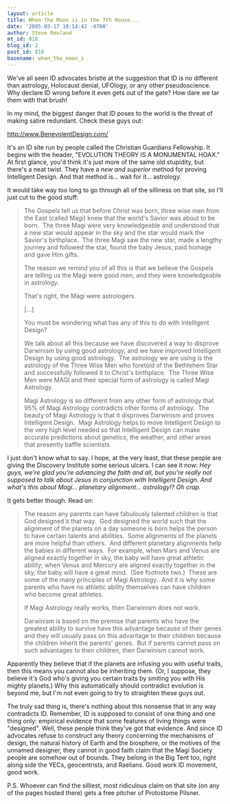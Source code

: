 ```yaml
---
layout: article
title: When the Moon is in the 7th House...
date: '2005-03-17 10:14:42 -0700'
author: Steve Reuland
mt_id: 818
blog_id: 2
post_id: 818
basename: when_the_moon_i
---
```

We've all seen ID advocates bristle at the suggestion that ID is no different than astrology, Holocaust denial, UFOlogy, or any other pseudoscience.  Why declare ID wrong before it even gets out of the gate?  How dare we tar them with that brush!

In my mind, the biggest danger that ID poses to the world is the threat of making satire redundant.  Check these guys out:

http://www.BenevolentDesign.com/

It's an ID site run by people called the Christian Guardians Fellowship.  It begins with the header, "EVOLUTION THEORY IS A MONUMENTAL HOAX."  At first glance, you'd think it's just more of the same old stupidity, but there's a neat twist.  They have a _new and superior_ method for proving Intelligent Design.  And that method is... wait for it...  astrology. 

It would take way too long to go through all of the silliness on that site, so I'll just cut to the good stuff:

> The Gospels tell us that before Christ was born, three wise men from the East (called Magi) knew that the world's Savior was about to be born.  The three Magi were very knowledgeable and understood that a new star would appear in the sky and the star would mark the Savior's birthplace.  The three Magi saw the new star, made a lengthy journey and followed the star, found the baby Jesus, paid homage and gave Him gifts.
> 
> The reason we remind you of all this is that we believe the Gospels are telling us the Magi were good men, and they were knowledgeable in astrology.
> 
> That's right, the Magi were astrologers.
> 
> \[...\]
> 
> You must be wondering what has any of this to do with Intelligent Design?
> 
> We talk about all this because we have discovered a way to disprove Darwinism by using good astrology, and we have improved Intelligent Design by using good astrology.  The astrology we are using is the astrology of the Three Wise Men who foretold of the Bethlehem Star and successfully followed it to Christ's birthplace.  The Three Wise Men were MAGI and their special form of astrology is called Magi Astrology.
> 
> Magi Astrology is so different from any other form of astrology that 95% of Magi Astrology contradicts other forms of astrology.  The beauty of Magi Astrology is that it disproves Darwinism and proves Intelligent Design.  Magi Astrology helps to move Intelligent Design to the very high level needed so that Intelligent Design can make accurate predictions about genetics, the weather, and other areas that presently baffle scientists.

I just don't know what to say.  I hope, at the very least, that these people are giving the Discovery Institute some serious ulcers.  I can see it now:  _Hey guys, we're glad you're advancing the faith and all, but you're really not supposed to talk about Jesus in conjunction with Intelligent Design.  And what's this about Magi... planetary alignment... astrology!?  Oh crap._

It gets better though.  Read on:

> The reason any parents can have fabulously talented children is that God designed it that way.  God designed the world such that the alignment of the planets on a day someone is born helps the person to have certain talents and abilities.  Some alignments of the planets are more helpful than others.  And different planetary alignments help the babies in different ways.  For example, when Mars and Venus are aligned exactly together in sky, the baby will have great athletic ability; when Venus and Mercury are aligned exactly together in the sky, the baby will have a great mind.  (See footnote two.)  These are some of the many principles of Magi Astrology.  And it is why some parents who have no athletic ability themselves can have children who become great athletes.
> 
> If Magi Astrology really works, then Darwinism does not work.  
> 
> Darwinism is based on the premise that parents who have the greatest ability to survive have this advantage because of their genes and they will usually pass on this advantage to their children because the children inherit the parents' genes.  But if parents cannot pass on such advantages to their children, then Darwinism cannot work.

Apparently they believe that if the planets are infusing you with useful traits, then this means you cannot also be inheriting them.  (Or, I suppose, they believe it's God who's giving you certain traits by smiting you with His mighty planets.)  Why this automatically should contradict evolution is beyond me, but I'm not even going to try to straighten these guys out. 

The truly sad thing is, there's nothing about this nonsense that in any way contradicts ID.  Remember, ID is supposed to consist of one thing and one thing only: empirical evidence that some features of living things were "designed".  Well, these people think they've got that evidence.  And since ID advocates refuse to construct any theory concerning the mechanisms of design, the natural history of Earth and the biosphere, or the motives of the unnamed designer, they cannot in good faith claim that the Magi Society people are somehow out of bounds.  They belong in the Big Tent too, right along side the YECs, geocentrists, and Raelians.  Good work ID movement, good work.    

P.S.  Whoever can find the silliest, most ridiculous claim on that site (on any of the pages hosted there) gets a free pitcher of Protostome Pilsner.
